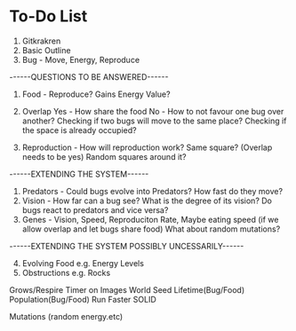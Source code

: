 # To-Do List

1. Gitkrakren
2. Basic Outline
3. Bug - Move, Energy, Reproduce

------QUESTIONS TO BE ANSWERED------

1. Food - Reproduce? Gains Energy Value?

2. Overlap
	Yes - How share the food
	No - How to not favour one bug over another? Checking if two bugs will move to the same place?
		Checking if the space is already occupied? 

3. Reproduction - How will reproduction work?
			Same square? (Overlap needs to be yes)
			Random squares around it?
		

------EXTENDING THE SYSTEM------

1. Predators - Could bugs evolve into Predators? How fast do they move? 
2. Vision - How far can a bug see? What is the degree of its vision? Do bugs react to predators and vice versa?
3. Genes - Vision, Speed, Reproduciton Rate, Maybe eating speed (if we allow overlap and let bugs share food)
		What about random mutations?

------EXTENDING THE SYSTEM POSSIBLY UNCESSARILY------

4. Evolving Food e.g. Energy Levels
5. Obstructions e.g. Rocks

Grows/Respire
Timer on Images
World Seed
Lifetime(Bug/Food)
Population(Bug/Food)
Run Faster
SOLID

Mutations (random energy.etc)